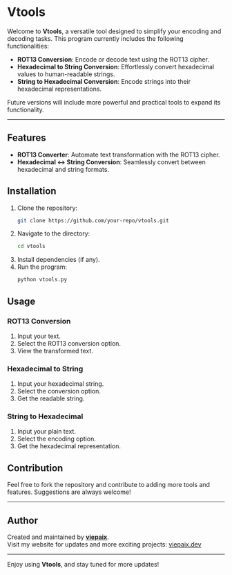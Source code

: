 # Vtools

Welcome to **Vtools**, a versatile tool designed to simplify your encoding and decoding tasks. This program currently includes the following functionalities:  
- **ROT13 Conversion**: Encode or decode text using the ROT13 cipher.  
- **Hexadecimal to String Conversion**: Effortlessly convert hexadecimal values to human-readable strings.  
- **String to Hexadecimal Conversion**: Encode strings into their hexadecimal representations.

Future versions will include more powerful and practical tools to expand its functionality.

---

## Features
- **ROT13 Converter**: Automate text transformation with the ROT13 cipher.  
- **Hexadecimal ↔ String Conversion**: Seamlessly convert between hexadecimal and string formats.

## Installation
1. Clone the repository:  
   ```bash
   git clone https://github.com/your-repo/vtools.git

2. Navigate to the directory:  
   ```bash
   cd vtools

3. Install dependencies (if any).
4. Run the program:  
   ```bash
   python vtools.py

## Usage
### ROT13 Conversion
1. Input your text.  
2. Select the ROT13 conversion option.  
3. View the transformed text.

### Hexadecimal to String
1. Input your hexadecimal string.  
2. Select the conversion option.  
3. Get the readable string.

### String to Hexadecimal
1. Input your plain text.  
2. Select the encoding option.  
3. Get the hexadecimal representation.

## Contribution
Feel free to fork the repository and contribute to adding more tools and features. Suggestions are always welcome!

---

## Author
Created and maintained by **[viepaix](https://viepaix.dev)**.  
Visit my website for updates and more exciting projects: [viepaix.dev](https://viepaix.dev)

---
Enjoy using **Vtools**, and stay tuned for more updates!

